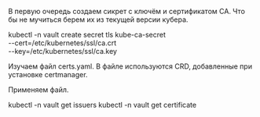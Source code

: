 В первую очередь создаем сикрет с ключём и сертификатом CA. Что бы не мучиться берем их из текущей версии кубера.

kubectl -n vault create secret tls kube-ca-secret \
--cert=/etc/kubernetes/ssl/ca.crt \
--key=/etc/kubernetes/ssl/ca.key

Изучаем файл certs.yaml. В файле используются CRD, добавленные при установке certmanager.

Применяем файл.

kubectl -n vault get issuers
kubectl -n vault get certificate


